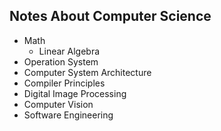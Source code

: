 ## Notes About Computer Science

* Math
  * Linear Algebra
* Operation System
* Computer System Architecture
* Compiler Principles
* Digital Image Processing
* Computer Vision
* Software Engineering